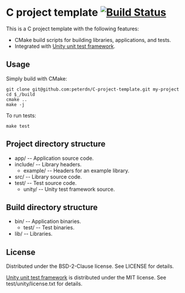 # C project template [![Build Status](https://travis-ci.org/peterdn/C-project-template.svg?branch=master)](https://travis-ci.org/peterdn/C-project-template)

This is a C project template with the following features:

 - CMake build scripts for building libraries, applications, and tests.
 - Integrated with
   [Unity unit test framework](http://www.throwtheswitch.org/unity/).

## Usage

Simply build with CMake:

    git clone git@github.com:peterdn/C-project-template.git my-project
    cd $_/build
    cmake ..
    make -j

To run tests:

    make test

## Project directory structure

 - app/ -- Application source code.
 - include/ -- Library headers.
   - example/ -- Headers for an example library.
 - src/ -- Library source code.
 - test/ -- Test source code.
   - unity/ -- Unity test framework source.

## Build directory structure

 - bin/ -- Application binaries.
   - test/ -- Test binaries.
 - lib/ -- Libraries.

## License

Distributed under the BSD-2-Clause license. See LICENSE for details.

[Unity unit test framework](http://www.throwtheswitch.org/unity/) is
distributed under the MIT license. See test/unity/license.txt for details.
